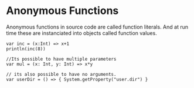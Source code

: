 # Anonymous Functions
Anonymous functions in source code are called function literals. And at run time these are instanciated into objects called function values.

```
var inc = (x:Int) => x+1
println(inc(8))
 
//Its possible to have multiple parameters
var mul = (x: Int, y: Int) => x*y
 
// its also possible to have no arguments. 
var userDir = () => { System.getProperty("user.dir") }

```